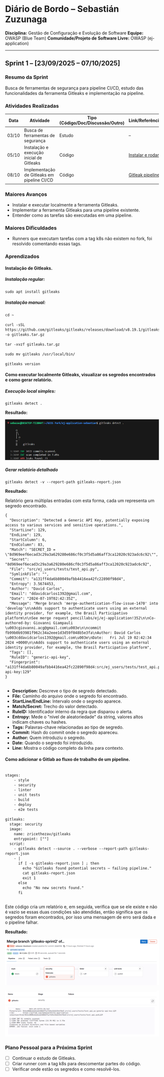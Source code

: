 # Diário de Bordo – Sebastián Zuzunaga

**Disciplina:** Gestão de Configuração e Evolução de Software
**Equipe:** OWASP (Blue Team)
**Comunidade/Projeto de Software Livre:** OWASP (ej-application)

---

## Sprint 1 – [23/09/2025 – 07/10/2025]

### Resumo da Sprint

Busca de ferramentas de segurança para pipeline CI/CD, estudo das funcionalidades da ferramenta Gitleaks e implementação na pipeline.

### Atividades Realizadas

| Data  | Atividade                                   | Tipo (Código/Doc/Discussão/Outro) | Link/Referência | Status    |
| ----- | ------------------------------------------- | --------------------------------- | --------------- | --------- |
| 03/10 | Busca de ferramentas de segurança            | Estudo                            | –               | Concluído |
| 05/10 | Instalação e execução inicial de Gitleaks | Código                            | [Instalar e rodar](https://devsecopsschool.com/blog/gitleaks-a-comprehensive-devsecops-tutorial/)   | Concluído |
| 08/10 | Implementação de Gitleaks em pipeline CI/CD      | Código                         | [Gitleak pipeline](https://dev.to/sirlawdin/secret-scanning-in-ci-pipelines-using-gitleaks-and-pre-commit-hook-1e3f)   | Concluído |

### Maiores Avanços

* Instalar e executar localmente a ferramenta Gitleaks.
* Implementar a ferramenta Gitleaks para uma pipeline existente.
* Entender como as tarefas são executadas em uma pipeline.

### Maiores Dificuldades

* Runners que executam tarefas com a tag k8s não existem no fork, foi resolvido comentando essas tags.

### Aprendizados

#### Instalação de Gitleaks.

##### Instalação regular:

```
sudo apt install gitleaks

```

##### Instalação manual:

```
cd ~

curl -sSL https://github.com/gitleaks/gitleaks/releases/download/v8.19.1/gitleaks_8.19.1_linux_x64.tar.gz -o gitleaks.tar.gz

tar -xvzf gitleaks.tar.gz

sudo mv gitleaks /usr/local/bin/

gitleaks version

```
#### Como executar localmente Gitleaks, visualizar os segredos encontrados e como gerar relatório.

##### Execução local simples:

```
gitleaks detect .

```

**Resultado:**

![gitleak detect](../../imgs/gitleaks-detect.PNG)

##### Gerar relatório detalhado

```
gitleaks detect -v --report-path gitleaks-report.json

```

**Resultado:**

Relatório gera múltiplas entradas com esta forma, cada um representa um segredo encontrado.

```
{
  "Description": "Detected a Generic API Key, potentially exposing access to various services and sensitive operations.",
  "StartLine": 129,
  "EndLine": 129,
  "StartColumn": 6,
  "EndColumn": 83,
  "Match": "SECRET_ID = \"8d969eef6ecad3c29a3a629280e686cf0c3f5d5a86aff3ca12020c923adc6c92\"",
  "Secret": "8d969eef6ecad3c29a3a629280e686cf0c3f5d5a86aff3ca12020c923adc6c92",
  "File": "src/ej_users/tests/test_api.py",
  "SymlinkFile": "",
  "Commit": "a131ff4da6b80049afbb4416ea42fc22890f98d4",
  "Entropy": 3.5674453,
  "Author": "David Carlos",
  "Email": "ddavidcarlos1392@gmail.com",
  "Date": "2024-07-19T02:42:35Z",
  "Message": "Merge branch 'merge-authentication-flow-issue-1470' into 'develop'\n\nAdds support to authenticate users using an external identity provider, for example, the Brasil Participativo platform\n\nSee merge request pencillabs/ej/ej-application!352\n\nCo-authored-by: Giovanni Giampauli \u003cgiovanni.acg@gmail.com\u003e\n\ncommit fb99b0b93981f962c34a2eee1d3d59f048b5e3fa\nAuthor: David Carlos \u003cddavidcarlos1392@gmail.com\u003e\nDate:   Fri Jul 19 02:42:34 2024 +0000\n\nAdds support to authenticate users using an external identity provider, for example, the Brasil Participativo platform",
  "Tags": [],
  "RuleID": "generic-api-key",
  "Fingerprint": "a131ff4da6b80049afbb4416ea42fc22890f98d4:src/ej_users/tests/test_api.py:generic-api-key:129"
}


```

- **Description:** Descreve o tipo de segredo detectado.
- **File:** Caminho do arquivo onde o segredo foi encontrado.
- **StartLine/EndLine:** Intervalo onde o segredo aparece.
- **Match/Secret:** Trecho do valor detectado.
- **RuleID:** Identificador interno da regra que disparou o alerta.
- **Entropy:** Mede o "nível de aleatoriedade" da string, valores altos indicam chaves ou hashes.
- **Tags:** Palavras-chave relacionadas ao tipo de segredo.
- **Commit:** Hash do commit onde o segredo apareceu.
- **Author:** Quem introduziu o segredo.
- **Date:** Quando o segredo foi introduzido.
- **Line:** Mostra o código completo da linha para contexto.

#### Como adicionar o Gitlab ao fluxo de trabalho de um pipeline.

```

stages:
    - style
    - security
    - linter
    - unit tests
    - build
    - deploy
    - e2e tests

gitleaks:
  stage: security
  image:
    name: zricethezav/gitleaks
    entrypoint: [""]
  script: 
    - gitleaks detect --source . --verbose --report-path gitleaks-report.json
    - |
      if [ -s gitleaks-report.json ] ; then
        echo "Gitleaks found potential secrets — failing pipeline."
        cat gitleaks-report.json
        exit 1
      else
        echo "No new secrets found."
      fi


```

Este código cria um relatório e, em seguida, verifica que se ele existe e não é vazio se essas duas condições são atendidas, então significa que os segredos foram encontrados, por isso uma mensagem de erro será dada e o pipeline falhar.

**Resultado:**

![gitleak pipeline](../../imgs/gitleaks-pipeline.PNG)

![gitleak job](../../imgs/gitleaks-job.PNG)

### Plano Pessoal para a Próxima Sprint

* [ ] Continuar o estudo de Gitleaks.
* [ ] Criar runner com a tag k8s para descomentar partes do código.
* [ ] Verificar onde estão os segredos e como resolvê-los.